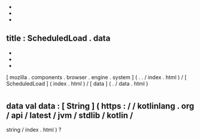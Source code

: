 -
-
-
title
:
ScheduledLoad
.
data
-
-
-
-
[
mozilla
.
components
.
browser
.
engine
.
system
]
(
.
.
/
index
.
html
)
/
[
ScheduledLoad
]
(
index
.
html
)
/
[
data
]
(
.
/
data
.
html
)
#
data
val
data
:
[
String
]
(
https
:
/
/
kotlinlang
.
org
/
api
/
latest
/
jvm
/
stdlib
/
kotlin
/
-
string
/
index
.
html
)
?
